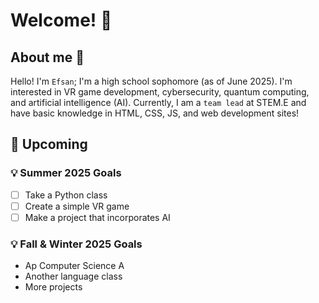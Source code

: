 # Welcome! 🎉

## About me 📄

Hello! I'm `Efsan`; I'm a high school sophomore (as of June 2025). I'm interested in VR game development, cybersecurity, quantum computing, and artificial intelligence (AI). Currently, I am a `team lead` at STEM.E and have basic knowledge in HTML, CSS, JS, and web development sites!

## 📆 Upcoming
### 💡 Summer 2025 Goals
- [ ] Take a Python class
- [ ] Create a simple VR game
- [ ] Make a project that incorporates AI
### 💡 Fall & Winter 2025 Goals
- Ap Computer Science A
- Another language class
- More projects
